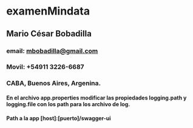 # examenMindata

## Mario César Bobadilla
### email: mbobadilla@gmail.com
### Movil: +54911 3226-6687
### CABA, Buenos Aires, Argenina.
#### En el archivo app.properties modificar las propiedades logging.path y logging.file con los path para los archivo de log.
#### Path a la app [host]:[puerto]/swagger-ui
